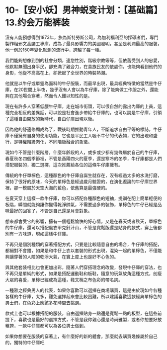 # 10-【安小妖】男神蜕变计划：【基础篇】13.约会万能裤装

沒有人能預想得到1873年，旅為斯特勞斯公司，為加利福利亞的採礦者們，專門製作粗邪文高腰工專庫，成為了最具影響力的美國發明，甚至是利潤最高的服裝，他一例於150年變化默測的流行中，跨越了每一種。

我們能夠想像到到的社會分類，連您性別，階級宗教等等，但依舊受到人的忠愛，他默默無聞出身平民，卻充滿了親合力，在貴族民友的依處你，也能夠看到他們的身影，他從不高高在上，卻掀起了全世界的時裝熱潮。

他就是以牛仔或單靈為面料的牛仔服裝，而最早出現，最具經典特徵的當然是牛仔庫，在20世間上半夜，幾乎沒有人會以為牛仔庫，除了能夠做工作服之外，還能夠在其他場合穿著，然而令人難以知性的是。

現在有許多人穿著低腰牛仔庫，走在城市街頭，可以很自然的露出內庫的上員，這種完全相反的差異話，可以說是社會進步帶給牛仔庫的，也可以說是牛仔庫，引領了這種自由開放的新時代，自由仔庫出現以後。

因為他的舒適修顯成為了，戰後時期推動青年人，不斷追求自由平等的標誌，牛仔庫不僅擁有自身的使用功能，它也是平民工人吸不牛仔的代表物，它的出現和盛行，是特權階級肉化，不同階級融合的象徵。

現如今不管是什麼階層，什麼年齡段的人，或多或少都有幾條屬於自己的牛仔庫，春夏秋冬四個季節裡，不管是燕陽四火的夏季，還是寒冷的冬季，牛仔庫都是人們搭配服裝的，獨二選擇，這次推薦給各位的這條牛仔庫擁有。

傳統的牛仔單檸色，這種顏色的牛仔庫自誕生就存在，沒有經過太多的水洗打磨，保持了很好的原味，今天的單檸色是經過歲月驗證的，在演化遼論的牛仔庫世界裡，那一模屬於天空大海的藍色，依舊算是最強硬的。

在夏天穿上這樣一款牛仔庫，你可以搭配各種顏色的短袖，提训在配上簡單輕便的板階，瞬間就能夠讓你變得乾淨帥氣，不需要過多的裝飾，單檸色的牛仔已經是品味最好的回答了，不管是自己還是月會對象。

想來都會受它的影響，擁有一個輕鬆愉快的好心情，又是在春天或者秋天，單檸色的牛仔庫，還可以搭配風衣甲克針汁山，不管是寬鬆版還是貼身的款式，穿上後都別有一方味道，現如這樣牛仔庫。

不再只是個別種類的穿著搭配方式，只要是比較隨意自由的場合，牛仔庫的搭配，都絕對不會錯，如果是和牛仔上衣以套裝的形式出現，混染一起的單檸色，不僅能夠讓穿著的人險的乾淨大氣，在實上度上也是好不心色的。

與其他套裝相比也會更加出彩，隨著人們穿搭理念的改變，發現牛仔庫的穿法，也不再只是單純的形式，如果是搭配運動鞋和板鞋，隨意的玩氣故角這種方式，剖瘦大眾的喜愛，單檸已經成為這種，鞋文棉之布色彩的帶名詞。

一種雅之經典男人的代表，如果你喜歡可以選擇在商場購買，這是由於現如今各種各樣的牛仔庫，太多，難免選擇起來會比較困難，所以建議喜歡這款經典單檸色的男士們，在色彩上應該多花時間去挑選。

款式上也可以根據搭配的服裝，自由選擇貼身一點還是寬鬆一點的板型，在這些前提下，喜歡也是最好的選擇方式，不管是我你親心還是時尚雅製，或者你想要好放粗誇，一款牛仔庫都可以為各位男士做到。

如果你想要在服裝的穿著上，有什麼好的新的體會，那麼就去購買幾條屬於自己的，獨特的牛仔庫吧